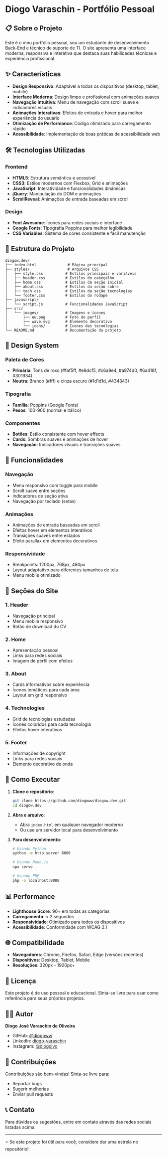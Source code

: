 # Diogo Varaschin - Portfólio Pessoal

## 📋 Sobre o Projeto

Este é o meu portfólio pessoal, sou um estudante de desenvolvimento Back-End e técnico de suporte de TI. O site apresenta uma interface moderna, responsiva e interativa que destaca suas habilidades técnicas e experiência profissional.

## ✨ Características

- **Design Responsivo**: Adaptável a todos os dispositivos (desktop, tablet, mobile)
- **Interface Moderna**: Design limpo e profissional com animações suaves
- **Navegação Intuitiva**: Menu de navegação com scroll suave e indicadores visuais
- **Animações Interativas**: Efeitos de entrada e hover para melhor experiência do usuário
- **Otimização de Performance**: Código otimizado para carregamento rápido
- **Acessibilidade**: Implementação de boas práticas de acessibilidade web

## 🛠️ Tecnologias Utilizadas

### Frontend
- **HTML5**: Estrutura semântica e acessível
- **CSS3**: Estilos modernos com Flexbox, Grid e animações
- **JavaScript**: Interatividade e funcionalidades dinâmicas
- **jQuery**: Manipulação do DOM e animações
- **ScrollReveal**: Animações de entrada baseadas em scroll

### Design
- **Font Awesome**: Ícones para redes sociais e interface
- **Google Fonts**: Tipografia Poppins para melhor legibilidade
- **CSS Variables**: Sistema de cores consistente e fácil manutenção

## 📁 Estrutura do Projeto

```
diogow.dev/
├── index.html              # Página principal
├── styles/                 # Arquivos CSS
│   ├── style.css          # Estilos principais e variáveis
│   ├── header.css         # Estilos do cabeçalho
│   ├── home.css           # Estilos da seção inicial
│   ├── about.css          # Estilos da seção sobre
│   ├── tech.css           # Estilos da seção tecnologias
│   └── footer.css         # Estilos do rodapé
├── javascript/
│   └── script.js          # Funcionalidades JavaScript
├── src/
│   └── images/            # Imagens e ícones
│       ├── eu.png         # Foto do perfil
│       ├── wave.svg       # Elemento decorativo
│       └── icons/         # Ícones das tecnologias
└── README.md              # Documentação do projeto
```

## 🎨 Design System

### Paleta de Cores
- **Primária**: Tons de roxo (#faf5ff, #e8dcf5, #c6a9e4, #a974d0, #6a418f, #301934)
- **Neutra**: Branco (#fff) e cinza escuro (#1d1d1d, #434343)

### Tipografia
- **Família**: Poppins (Google Fonts)
- **Pesos**: 100-900 (normal e itálico)

### Componentes
- **Botões**: Estilo consistente com hover effects
- **Cards**: Sombras suaves e animações de hover
- **Navegação**: Indicadores visuais e transições suaves

## 🚀 Funcionalidades

### Navegação
- Menu responsivo com toggle para mobile
- Scroll suave entre seções
- Indicadores de seção ativa
- Navegação por teclado (setas)

### Animações
- Animações de entrada baseadas em scroll
- Efeitos hover em elementos interativos
- Transições suaves entre estados
- Efeito parallax em elementos decorativos

### Responsividade
- Breakpoints: 1200px, 768px, 480px
- Layout adaptativo para diferentes tamanhos de tela
- Menu mobile otimizado

## 📱 Seções do Site

### 1. Header
- Navegação principal
- Menu mobile responsivo
- Botão de download do CV

### 2. Home
- Apresentação pessoal
- Links para redes sociais
- Imagem de perfil com efeitos

### 3. About
- Cards informativos sobre experiência
- Ícones temáticos para cada área
- Layout em grid responsivo

### 4. Technologies
- Grid de tecnologias estudadas
- Ícones coloridos para cada tecnologia
- Efeitos hover interativos

### 5. Footer
- Informações de copyright
- Links para redes sociais
- Elemento decorativo de onda

## 🔧 Como Executar

1. **Clone o repositório**:
   ```bash
   git clone https://github.com/diogoww/diogow.dev.git
   cd diogow.dev
   ```

2. **Abra o arquivo**:
   - Abra `index.html` em qualquer navegador moderno
   - Ou use um servidor local para desenvolvimento

3. **Para desenvolvimento**:
   ```bash
   # Usando Python
   python -m http.server 8000
   
   # Usando Node.js
   npx serve .
   
   # Usando PHP
   php -S localhost:8000
   ```

## 📊 Performance

- **Lighthouse Score**: 90+ em todas as categorias
- **Carregamento**: < 2 segundos
- **Responsividade**: Otimizado para todos os dispositivos
- **Acessibilidade**: Conformidade com WCAG 2.1

## 🌐 Compatibilidade

- **Navegadores**: Chrome, Firefox, Safari, Edge (versões recentes)
- **Dispositivos**: Desktop, Tablet, Mobile
- **Resoluções**: 320px - 1920px+

## 📝 Licença

Este projeto é de uso pessoal e educacional. Sinta-se livre para usar como referência para seus próprios projetos.

## 👨‍💻 Autor

**Diogo José Varaschin de Oliveira**
- GitHub: [@diogoww](https://github.com/diogoww)
- LinkedIn: [diogo-varaschin](https://www.linkedin.com/in/diogo-varaschin/)
- Instagram: [@diogojvo](https://www.instagram.com/diogojvo/)

## 🤝 Contribuições

Contribuições são bem-vindas! Sinta-se livre para:
- Reportar bugs
- Sugerir melhorias
- Enviar pull requests

## 📞 Contato

Para dúvidas ou sugestões, entre em contato através das redes sociais listadas acima.

---

⭐ Se este projeto foi útil para você, considere dar uma estrela no repositório!
